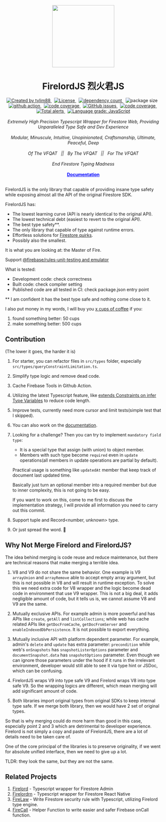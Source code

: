 <!-- markdownlint-disable MD010 -->
<!-- markdownlint-disable MD033 -->
<!-- markdownlint-disable MD041 -->

<div align="center">
		<img src="https://raw.githubusercontent.com/tylim88/Firelord/main/img/ozai.png" width="200px"/>
		<h1>FirelordJS 烈火君JS</h1>
</div>

<div align="center">
		<a href="https://www.npmjs.com/package/firelordjs" target="_blank">
				<img
					src="https://img.shields.io/npm/v/firelordjs"
					alt="Created by tylim88"
				/>
			</a>
			&nbsp;
			<a
				href="https://github.com/tylim88/firelordjs/blob/main/LICENSE"
				target="_blank"
			>
				<img
					src="https://img.shields.io/github/license/tylim88/firelordjs"
					alt="License"
				/>
			</a>
			&nbsp;
			<a
				href="https://www.npmjs.com/package/firelordjs?activeTab=dependencies"
				target="_blank"
			>
				<img
					src="https://img.shields.io/badge/dynamic/json?url=https://api.npmutil.com/package/firelordjs&label=dependencies&query=$.dependencies.count&color=brightgreen"
					alt="dependency count"
				/>
			</a>
			&nbsp;
			<img
				src="https://img.shields.io/badge/gzipped-6KB-brightgreen"
				alt="package size"
			/>
			&nbsp;
			<a href="https://github.com/tylim88/Firelordjs/actions" target="_blank">
				<img
					src="https://github.com/tylim88/Firelordjs/workflows/Main/badge.svg"
					alt="github action"
				/>
			</a>
			&nbsp;
			<a href="https://codecov.io/gh/tylim88/Firelordjs" target="_blank">
				<img
					src="https://codecov.io/gh/tylim88/Firelordjs/branch/main/graph/badge.svg"
					alt="code coverage"
				/>
			</a>
			&nbsp;
			<a href="https://github.com/tylim88/Firelordjs/issues" target="_blank">
				<img
					alt="GitHub issues"
					src="https://img.shields.io/github/issues-raw/tylim88/firelordjs"
				></img>
			</a>
			&nbsp;
			<a href="https://snyk.io/test/github/tylim88/FirelordJS" target="_blank">
				<img
					src="https://snyk.io/test/github/tylim88/FirelordJS/badge.svg"
					alt="code coverage"
				/>
			</a>
			&nbsp;
			<a
				href="https://lgtm.com/projects/g/tylim88/Firelordjs/alerts/"
				target="_blank"
			>
				<img
					alt="Total alerts"
					src="https://img.shields.io/lgtm/alerts/g/tylim88/Firelordjs.svg?logo=lgtm&logoWidth=18"
				/>
			</a>
			&nbsp;
			<a
				href="https://lgtm.com/projects/g/tylim88/Firelordjs/context:javascript"
				target="_blank"
			>
				<img
					alt="Language grade: JavaScript"
					src="https://img.shields.io/lgtm/grade/javascript/g/tylim88/Firelordjs.svg?logo=lgtm&logoWidth=18"
				/>
			</a>
</div>
<br/>
<div align="center">
		<i>Extremely High Precision Typescript Wrapper for Firestore Web, Providing Unparalleled Type Safe and Dev Experience</i>
</div>
<br/>
<div align="center">
		<i>Modular, Minuscule, Intuitive, Unopinionated, Craftsmanship, Ultimate, Peaceful, Deep</i>
</div>
<br/>
<div align="center">
	<i>Of The VFQAT &#160;&#160;||&#160;&#160; By The VFQAT &#160;&#160;||&#160;&#160; For The VFQAT</i>
</div>
<br />
<div align="center">
	<i>End Firestore Typing Madness</i>
</div>
<br />
<div align="center">
<a href="https://firelordjs.com/quick_start" target="_blank" style="color:blue"><strong>Documentation</strong></a>
</div>

<br/>

FirelordJS is the only library that capable of providing insane type safety while exposing almost all the API of the original Firestore SDK.

FirelordJS has:

- The lowest learning curve (API is nearly identical to the original API).
- The lowest technical debt (easiest to revert to the original API).
- The best type safety\*\*.
- The only library that capable of type against runtime errors.
- Effortless solutions for [Firestore quirks](https://firelordjs.com/highlights/about).
- Possibly also the smallest.

It is what you are looking at: the Master of Fire.

Support [@firebase/rules-unit-testing and emulator](https://firelordjs.com/tests)

What is tested:

- Development code: check correctness
- Built code: check compiler setting
- Published code are all tested in CI: check package.json entry point

\*\* I am confident it has the best type safe and nothing come close to it.

I also put money in my words, I will buy you [x cups of coffee](https://www.buymeacoffee.com/) if you:

1. found something better: 50 cups
2. make something better: 500 cups

## Contribution

(The lower it goes, the harder it is)

1. For starter, you can refactor files in `src/types` folder, especially `src/types/queryConstraintLimitation.ts`.

2. Simplify type logic and remove dead code.

3. Cache Firebase Tools in Github Action.

4. Utilizing the latest Typescript feature, like [extends Constraints on infer Type Variables](https://devblogs.microsoft.com/typescript/announcing-typescript-4-7/#extends-constraints-on-infer-type-variables) to reduce code length.

5. Improve tests, currently need more cursor and limit tests(simple test that I skipped).

6. You can also work on the [documentation](https://github.com/tylim88/FirelordJSDoc).

7. Looking for a challenge? Then you can try to implement `mandatory field type`:

   - It is a special type that assign (with union) to object member.
   - Members with such type become `required` even in `update` operations(all members in update operations are partial by default).

   Practical usage is something like `updatedAt` member that keep track of document last updated time.

   Basically just turn an optional member into a required member but due to inner complexity, this is not going to be easy.

   If you want to work on this, come to me first to discuss the implementation strategy, I will provide all information you need to carry out this commit.

8. Support tuple and Record<number, unknown> type.

9. Or just spread the word. 🙂

## Why Not Merge Firelord and FirelordJS?

The idea behind merging is code reuse and reduce maintenance, but there are technical reasons that make merging a terrible idea.

1. V8 and V9 do not share the same behavior. One example is V9 `arrayUnion` and `arrayRemove` able to accept empty array argument, but this is not possible in V8 and will result in runtime exception. To solve this we need extra code for V8 wrapper and the logic become dead code in environment that use V9 wrapper. This is not a big deal, it adds negligible amount of code, but it tells us is, we cannot assume V8 and V9 are the same.

2. Mutually exclusive APIs. For example admin is more powerful and has APIs like `create`, `getAll` and `listCollections`; while web has cache related APIs like `getDocFromCache`, `getDocFromServer` and `enableIndexedDbPersistence`. It is not possible to export everything.

3. Mutually inclusive API with platform dependent parameter. For example, admin's `delete` and `update` has extra parameter: `precondition` while web's `onSnapshots` has `snapshotListerOptions` parameter and `documentSnapshot.data` has `snapshotOptions` parameter. Even though we can ignore those parameters under the hood if it runs in the irrelevant environment, developer would still able to see it via type hint or JSDoc, which can be confusing.

4. FirelordJS wraps V9 into type safe V9 and Firelord wraps V8 into type safe V9. So the wrapping logics are different, which mean merging will add significant amount of code.

5. Both libraries import original types from original SDKs to keep internal type safe. If we merge both library, then we would have 2 set of original types.

So that is why merging could do more harm than good in this case, especially point 2 and 3 which are detrimental to developer experience. Firelord is not simply a copy and paste of FirelordJS, there are a lot of details need to be taken care of.

One of the core principal of the libraries is to preserve originality, if we went for absolute unified interface, then we need to give up a lot.

TLDR: they look the same, but they are not the same.

## Related Projects

1. [Firelord](https://github.com/tylim88/Firelord) - Typescript wrapper for Firestore Admin
2. [Firelordrn](https://github.com/tylim88/firelordrn) - Typescript wrapper for Firestore React Native
3. [FireLaw](https://github.com/tylim88/firelaw) - Write Firestore security rule with Typescript, utilizing Firelord type engine.
4. [FireCall](https://github.com/tylim88/FireCall) - Helper Function to write easier and safer Firebase onCall function.
